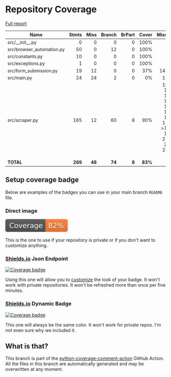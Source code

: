 # Repository Coverage

[Full report](https://htmlpreview.github.io/?https://github.com/MaineDSA/zillow_scraper/blob/python-coverage-comment-action-data/htmlcov/index.html)

| Name                       |    Stmts |     Miss |   Branch |   BrPart |   Cover |   Missing |
|--------------------------- | -------: | -------: | -------: | -------: | ------: | --------: |
| src/\_\_init\_\_.py        |        0 |        0 |        0 |        0 |    100% |           |
| src/browser\_automation.py |       50 |        0 |       12 |        0 |    100% |           |
| src/constants.py           |       10 |        0 |        0 |        0 |    100% |           |
| src/exceptions.py          |        1 |        0 |        0 |        0 |    100% |           |
| src/form\_submission.py    |       19 |       12 |        0 |        0 |     37% |     14-29 |
| src/main.py                |       24 |       24 |        2 |        0 |      0% |      1-41 |
| src/scraper.py             |      165 |       12 |       60 |        8 |     90% |105-106, 115, 119, 132, 136, 150, 153->156, 182, 214-215, 253-254 |
|                  **TOTAL** |  **269** |   **48** |   **74** |    **8** | **83%** |           |


## Setup coverage badge

Below are examples of the badges you can use in your main branch `README` file.

### Direct image

[![Coverage badge](https://raw.githubusercontent.com/MaineDSA/zillow_scraper/python-coverage-comment-action-data/badge.svg)](https://htmlpreview.github.io/?https://github.com/MaineDSA/zillow_scraper/blob/python-coverage-comment-action-data/htmlcov/index.html)

This is the one to use if your repository is private or if you don't want to customize anything.

### [Shields.io](https://shields.io) Json Endpoint

[![Coverage badge](https://img.shields.io/endpoint?url=https://raw.githubusercontent.com/MaineDSA/zillow_scraper/python-coverage-comment-action-data/endpoint.json)](https://htmlpreview.github.io/?https://github.com/MaineDSA/zillow_scraper/blob/python-coverage-comment-action-data/htmlcov/index.html)

Using this one will allow you to [customize](https://shields.io/endpoint) the look of your badge.
It won't work with private repositories. It won't be refreshed more than once per five minutes.

### [Shields.io](https://shields.io) Dynamic Badge

[![Coverage badge](https://img.shields.io/badge/dynamic/json?color=brightgreen&label=coverage&query=%24.message&url=https%3A%2F%2Fraw.githubusercontent.com%2FMaineDSA%2Fzillow_scraper%2Fpython-coverage-comment-action-data%2Fendpoint.json)](https://htmlpreview.github.io/?https://github.com/MaineDSA/zillow_scraper/blob/python-coverage-comment-action-data/htmlcov/index.html)

This one will always be the same color. It won't work for private repos. I'm not even sure why we included it.

## What is that?

This branch is part of the
[python-coverage-comment-action](https://github.com/marketplace/actions/python-coverage-comment)
GitHub Action. All the files in this branch are automatically generated and may be
overwritten at any moment.